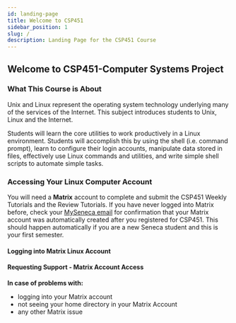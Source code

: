 ```yaml
---
id: landing-page
title: Welcome to CSP451
sidebar_position: 1
slug: /
description: Landing Page for the CSP451 Course
---
```


## Welcome to CSP451-Computer Systems Project


### What This Course is About

Unix and Linux represent the operating system technology underlying many of the services of the Internet. This subject introduces students to Unix, Linux and the Internet.

Students will learn the core utilities to work productively in a Linux environment. Students will accomplish this by using the shell (i.e. command prompt), learn to configure their login accounts, manipulate data stored in files, effectively use Linux commands and utilities, and write simple shell scripts to automate simple tasks.

### Accessing Your Linux Computer Account

You will need a **Matrix** account to complete and submit the CSP451 Weekly Tutorials and the Review Tutorials. If you have never logged into Matrix before, check your [MySeneca email](https://myseneca.ca/) for confirmation that your Matrix account was automatically created after you registered for CSP451. This should happen automatically if you are a new Seneca student and this is your first semester.

#### Logging into Matrix Linux Account



#### Requesting Support - Matrix Account Access

**In case of problems with:**

- logging into your Matrix account
- not seeing your home directory in your Matrix Account
- any other Matrix issue
